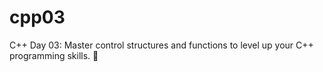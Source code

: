 # cpp03
C++ Day 03: Master control structures and functions to level up your C++ programming skills. 🚀
